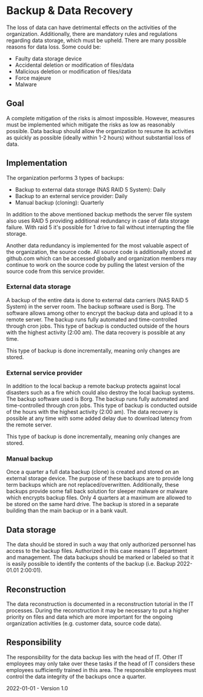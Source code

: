 # Backup & Data Recovery

The loss of data can have detrimental effects on the activities of the organization. Additionally, there are mandatory rules and regulations regarding data storage, which must be upheld. There are many possible reasons for data loss. Some could be:

* Faulty data storage device
* Accidental deletion or modification of files/data
* Malicious deletion or modification of files/data
* Force majeure
* Malware

## Goal

A complete mitigation of the risks is almost impossible. However, measures must be implemented which mitigate the risks as low as reasonably possible. Data backup should allow the organization to resume its activities as quickly as possible (ideally within 1-2 hours) without substantial loss of data. 

## Implementation

The organization performs 3 types of backups:

* Backup to external data storage (NAS RAID 5 System): Daily
* Backup to an external service provider: Daily
* Manual backup (cloning): Quarterly

In addition to the above mentioned backup methods the server file system also uses RAID 5 providing additional redundancy in case of data storage failure. With raid 5 it's possible for 1 drive to fail without interrupting the file storage.

Another data redundancy is implemented for the most valuable aspect of the organization, the source code. All source code is additionally stored at github.com which can be accessed globally and organization members may continue to work on the source code by pulling the latest version of the source code from this service provider.

### External data storage

A backup of the entire data is done to external data carriers (NAS RAID 5 System) in the server room. The backup software used is Borg. The software allows among other to encrypt the backup data and upload it to a remote server. The backup runs fully automated and time-controlled through cron jobs. This type of backup is conducted outside of the hours with the highest activity (2:00 am). The data recovery is possible at any time.

This type of backup is done incrementally, meaning only changes are stored.

### External service provider

In addition to the local backup a remote backup protects against local disasters such as a fire which could also destroy the local backup systems. The backup software used is Borg. The backup runs fully automated and time-controlled through cron jobs. This type of backup is conducted outside of the hours with the highest activity (2:00 am). The data recovery is possible at any time with some added delay due to download latency from the remote server.

This type of backup is done incrementally, meaning only changes are stored.

### Manual backup

Once a quarter a full data backup (clone) is created and stored on an external storage device. The purpose of these backups are to provide long term backups which are not replaced/overwritten. Additionally, these backups provide some fall back solution for sleeper malware or malware which encrypts backup files. Only 4 quarters at a maximum are allowed to be stored on the same hard drive. The backup is stored in a separate building than the main backup or in a bank vault. 

## Data storage

The data should be stored in such a way that only authorized personnel has access to the backup files. Authorized in this case means IT department and management. The data backups should be marked or labeled so that it is easily possible to identify the contents of the backup (i.e. Backup 2022-01.01 2:00:01).

## Reconstruction

The data reconstruction is documented in a reconstruction tutorial in the IT processes. During the reconstruction it may be necessary to put a higher priority on files and data which are more important for the ongoing organization activities (e.g. customer data, source code data). 

## Responsibility

The responsibility for the data backup lies with the head of IT. Other IT employees may only take over these tasks if the head of IT considers these employees sufficiently trained in this area. The responsible employees must control the data integrity of the backups once a quarter.

2022-01-01 - Version 1.0
